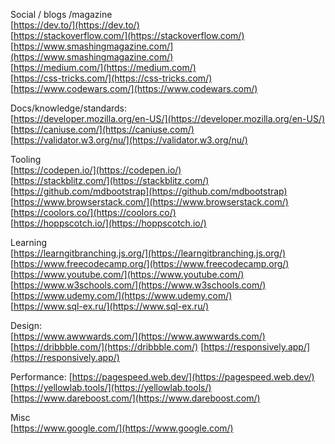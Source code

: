 
Social / blogs /magazine  
[https://dev.to/](https://dev.to/)  
[https://stackoverflow.com/](https://stackoverflow.com/)  
[https://www.smashingmagazine.com/](https://www.smashingmagazine.com/)  
[https://medium.com/](https://medium.com/)  
[https://css-tricks.com/](https://css-tricks.com/)  
[https://www.codewars.com/](https://www.codewars.com/)  

Docs/knowledge/standards:  
[https://developer.mozilla.org/en-US/](https://developer.mozilla.org/en-US/)  
[https://caniuse.com/](https://caniuse.com/)  
[https://validator.w3.org/nu/](https://validator.w3.org/nu/)

Tooling  
[https://codepen.io/](https://codepen.io/)  
[https://stackblitz.com/](https://stackblitz.com/)  
[https://github.com/mdbootstrap](https://github.com/mdbootstrap)  
[https://www.browserstack.com/](https://www.browserstack.com/)  
[https://coolors.co/](https://coolors.co/)  
[https://hoppscotch.io/](https://hoppscotch.io/)

Learning  
[https://learngitbranching.js.org/](https://learngitbranching.js.org/)  
[https://www.freecodecamp.org/](https://www.freecodecamp.org/)  
[https://www.youtube.com/](https://www.youtube.com/)  
[https://www.w3schools.com/](https://www.w3schools.com/)
[https://www.udemy.com/](https://www.udemy.com/)  
[https://www.sql-ex.ru/](https://www.sql-ex.ru/)  

Design:  
[https://www.awwwards.com/](https://www.awwwards.com/)  
[https://dribbble.com/](https://dribbble.com/)
[https://responsively.app/](https://responsively.app/)

Performance:
[https://pagespeed.web.dev/](https://pagespeed.web.dev/)
[https://yellowlab.tools/](https://yellowlab.tools/)
[https://www.dareboost.com/](https://www.dareboost.com/)

Misc  
[https://www.google.com/](https://www.google.com/)
